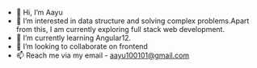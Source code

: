 - 👋 Hi, I’m Aayu
- 👀 I’m interested in data structure and solving complex problems.Apart from this, I am currently exploring full stack web development.
- 🌱 I’m currently learning Angular12.
- 💞️ I’m looking to collaborate on frontend
- 📫 Reach me via my email - aayu100101@gmail.com

<!---
Aayu100101/Aayu100101 is a ✨ special ✨ repository because its `README.md` (this file) appears on your GitHub profile.
You can click the Preview link to take a look at your changes.
--->
